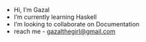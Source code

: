 - Hi, I’m Gazal
- I’m currently learning Haskell
- I’m looking to collaborate on Documentation
- reach me - gazalthegirl@gmail.com

<!---
gazalthecoder/gazalthecoder is a ✨ special ✨ repository because its `README.md` (this file) appears on your GitHub profile.
You can click the Preview link to take a look at your changes.
--->
